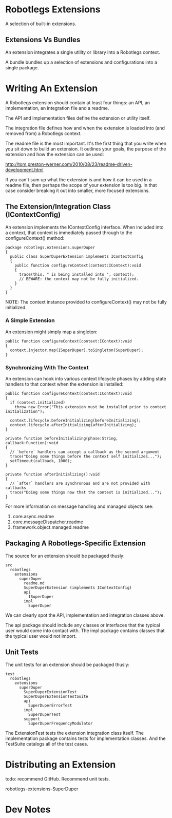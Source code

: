 # Robotlegs Extensions

A selection of built-in extensions.

## Extensions Vs Bundles

An extension integrates a single utility or library into a Robotlegs context.

A bundle bundles up a selection of extensions and configurations into a single package.

# Writing An Extension

A Robotlegs extension should contain at least four things: an API, an implementation, an integration file and a readme.

The API and implementation files define the extension or utility itself.

The integration file defines how and when the extension is loaded into (and removed from) a Robotlegs context.

The readme file is the most important. It's the first thing that you write when you sit down to build an extension. It outlines your goals, the purpose of the extension and how the extension can be used:

http://tom.preston-werner.com/2010/08/23/readme-driven-development.html

If you can't sum up what the extension is and how it can be used in a readme file, then perhaps the scope of your extension is too big. In that case consider breaking it out into smaller, more focused extensions.

## The Extension/Integration Class (IContextConfig)

An extension implements the IContextConfig interface. When included into a context, that context is immediately passed through to the configureContext() method:

    package robotlegs.extensions.superDuper
    {
      public class SuperDuperExtension implements IContextConfig
      {
        public function configureContext(context:IContext):void
        {
          trace(this, " is being installed into ", context);
          // BEWARE: the context may not be fully initialized.
        }
      }
    }

NOTE: The context instance provided to configureContext() may not be fully initialized.

### A Simple Extension

An extension might simply map a singleton:

    public function configureContext(context:IContext):void
    {
      context.injector.map(ISuperDuper).toSingleton(SuperDuper);
    }

### Synchronizing With The Context

An extension can hook into various context lifecycle phases by adding state handlers to that context when the extension is installed:

    public function configureContext(context:IContext):void
    {
      if (context.initialized)
        throw new Error("This extension must be installed prior to context initialization");
      
      context.lifecycle.beforeInitializing(beforeInitializing);
      context.lifecycle.afterInitializing(afterInitializing);
    }

    private function beforeInitializing(phase:String, callback:Function):void
    {
      // `before` handlers can accept a callback as the second argument
      trace("Doing some things before the context self initializes...");
      setTimeout(callback, 1000);
    }

    private function afterInitializing():void
    {
      // `after` handlers are synchronous and are not provided with callbacks
      trace("Doing some things now that the context is initialized...");
    }

For more information on message handling and managed objects see:

1. core.async.readme
2. core.messageDispatcher.readme
3. framework.object.managed.readme

## Packaging A Robotlegs-Specific Extension

The source for an extension should be packaged thusly:

    src
      robotlegs
        extensions
          superDuper
            readme.md
            SuperDuperExtension (implements IContextConfig)
            api
              ISuperDuper
            impl
              SuperDuper

We can clearly spot the API, implementation and integration classes above. 

The api package should include any classes or interfaces that the typical user would come into contact with. The impl package contains classes that the typical user would not import.

## Unit Tests

The unit tests for an extension should be packaged thusly:

    test
      robotlegs
        extensions
          superDuper
            SuperDuperExtensionTest
            SuperDuperExtensionTestSuite
			api
			  SuperDuperErrorTest
            impl
              SuperDuperTest
            support
              SuperDuperFrequencyModulator

The ExtensionTest tests the extension integration class itself. The implementation package contains tests for implementation classes. And the TestSuite catalogs all of the test cases.

# Distributing an Extension

todo: recommend GitHub. Recommend unit tests.

robotlegs-extensions-SuperDuper

# Dev Notes

